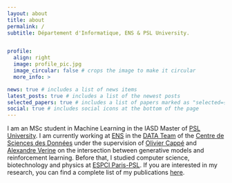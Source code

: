 ```yaml
---
layout: about
title: about
permalink: /
subtitle: Département d'Informatique, ENS & PSL University.


profile:
  align: right
  image: profile_pic.jpg
  image_circular: false # crops the image to make it circular
  more_info: >

news: true # includes a list of news items
latest_posts: true # includes a list of the newest posts
selected_papers: true # includes a list of papers marked as "selected={true}"
social: true # includes social icons at the bottom of the page
---
```


I am an MSc student in Machine Learning in the IASD Master of [PSL University](https://www.masteriasd.eu/en/). I am currently working at [ENS](https://csd.ens.psl.eu/) in the [DATA Team](https://www.di.ens.fr/data/) of the [Centre de Sciences des Données](https://csd.ens.psl.eu/) under the supervision of [Olivier Cappé]("https://www.di.ens.fr/~cappe/") and [Alexandre Verine]("https://www.alexverine.com/") on the intersection between generative models and reinforcement learning. Before that, I studied computer science, biotechnology and physics at [ESPCI Paris-PSL](https://www.espci.psl.eu/fr/).
If you are interested in my research, you can find a complete list of my publications [here](./publications/).

